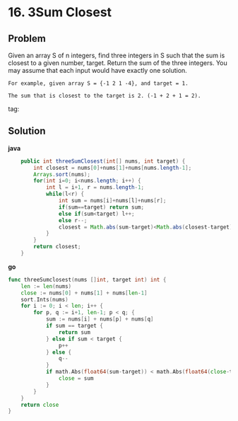 # 16. 3Sum Closest

## Problem

Given an array S of n integers, find three integers in S such that the sum is closest to a given number, target. Return the sum of the three integers. You may assume that each input would have exactly one solution.

    For example, given array S = {-1 2 1 -4}, and target = 1.

    The sum that is closest to the target is 2. (-1 + 2 + 1 = 2).

tag:

## Solution

**java**
```java
    public int threeSumClosest(int[] nums, int target) {
        int closest = nums[0]+nums[1]+nums[nums.length-1];
        Arrays.sort(nums);
        for(int i=0; i<nums.length; i++) {
            int l = i+1, r = nums.length-1;
            while(l<r) {
                int sum = nums[i]+nums[l]+nums[r];
                if(sum==target) return sum;
                else if(sum<target) l++;
                else r--;
                closest = Math.abs(sum-target)<Math.abs(closest-target) ? sum : closest;
            }
        }
        return closest;
    }
```

**go**
```go
func threeSumclosest(nums []int, target int) int {
	len := len(nums)
	close := nums[0] + nums[1] + nums[len-1]
	sort.Ints(nums)
	for i := 0; i < len; i++ {
		for p, q := i+1, len-1; p < q; {
			sum := nums[i] + nums[p] + nums[q]
			if sum == target {
				return sum
			} else if sum < target {
				p++
			} else {
				q--
			}
			if math.Abs(float64(sum-target)) < math.Abs(float64(close-target)) {
				close = sum
			}
		}
	}
	return close
}
```